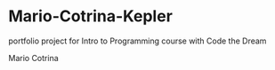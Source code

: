 # Mario-Cotrina-Kepler
portfolio project for Intro to Programming course with Code the Dream

Mario Cotrina